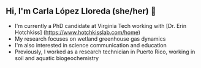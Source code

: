 ## Hi, I'm Carla López Lloreda (she/her) 👋
- I'm currently a PhD candidate at Virginia Tech working with [Dr. Erin Hotchkiss] (https://www.hotchkisslab.com/home)
- My research focuses on wetland greenhouse gas dynamics
- I'm also interested in science communication and education
- Previously, I worked as a research technician in Puerto Rico, working in soil and aquatic biogeochemistry
<!--
**carlalopezll/carlalopezll** is a ✨ _special_ ✨ repository because its `README.md` (this file) appears on your GitHub profile.


-->
